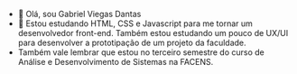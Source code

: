 - 👋 Olá, sou Gabriel Viegas Dantas
- 🌱 Estou estudando HTML, CSS e Javascript para me tornar um desenvolvedor front-end. Também estou estudando um pouco de UX/UI para desenvolver a prototipação de um projeto da faculdade.
-   Também vale lembrar que estou no terceiro semestre do curso de Análise e Desenvolvimento de Sistemas na FACENS.


<!---
GabrielVDantas/GabrielVDantas is a ✨ special ✨ repository because its `README.md` (this file) appears on your GitHub profile.
You can click the Preview link to take a look at your changes.
--->
